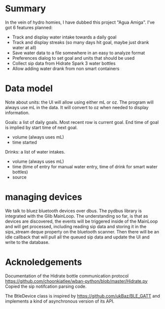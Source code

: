 # Summary
In the vein of hydro homies, I have dubbed this project "Agua Amiga".
I've got 6 features planned:
- Track and display water intake towards a daily goal
- Track and display streaks (so many days hit goal, maybe just drank water at all)
- Save water data to a file somewhere in an easy to analyze format
- Preferences dialog to set goal and units that should be used
- Collect sip data from Hidrate Spark 3 water bottles
- Allow adding water drank from non smart containers


# Data model

Note about units: the UI will allow using either mL or oz. The program will always use mL in the data. It will convert
to oz when needed to display information.

Goals: a list of daily goals. Most recent row is current goal. End time of goal is implied by start time of next goal.
 - volume (always uses mL)
 - time started

Drinks: a list of water intakes.

- volume (always uses mL)
- time (time of entry for manual water entry, time of drink for smart water bottles)
- source


# managing devices

We talk to bluez bluetooth devices over dbus. The pydbus library is integrated with the Glib MainLoop.
The understanding so far, is that as devices are discovered, the events will be triggered inside of the MainLoop and will get processed, including reading sip data and storing it in the sips_stream deque property on the bluetooth scanner. Then there will be an idle callback that will pull all the queued sip data and update the UI and write to the database.


# Acknoledgements

Documentation of the Hidrate bottle communication protocol
<https://github.com/choonkiatlee/wban-python/blob/master/Hidrate.py>
Copied the sip notifcation parsing code.

The BtleDevice class is inspired by <https://github.com/ukBaz/BLE_GATT> and implements a kind of asynchronous version of its
API.